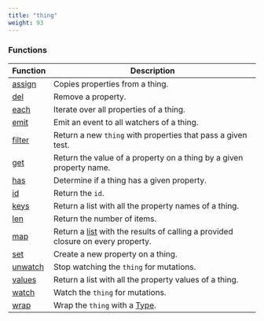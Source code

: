 ```yaml
---
title: "thing"
weight: 93
---
```


### Functions

Function | Description
------ | -----------
[assign](./assign) | Copies properties from a thing.
[del](./del) | Remove a property.
[each](./each) | Iterate over all properties of a thing.
[emit](./emit) | Emit an event to all watchers of a thing.
[filter](./filter) | Return a new `thing` with properties that pass a given test.
[get](./get) | Return the value of a property on a thing by a given property name.
[has](./has) | Determine if a thing has a given property.
[id](./id) | Return the `id`.
[keys](./keys) | Return a list with all the property names of a thing.
[len](./len) | Return the number of items.
[map](./map) | Return a [list](../list) with the results of calling a provided closure on every property.
[set](./set) | Create a new property on a thing.
[unwatch](./unwatch) | Stop watching the `thing` for mutations.
[values](./values) | Return a list with all the property values of a thing.
[watch](./watch) | Watch the `thing` for mutations.
[wrap](./wrap) | Wrap the `thing` with a [Type](../type).
